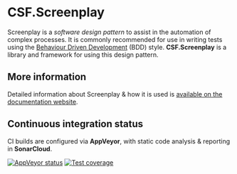 # CSF.Screenplay

Screenplay is a *software design pattern* to assist in the automation of complex processes.
It is commonly recommended for use in writing tests using the [Behaviour Driven Development] (BDD) style.
**CSF.Screenplay** is a library and framework for using this design pattern.

[Behaviour Driven Development]: https://en.wikipedia.org/wiki/Behavior-driven_development

## More information

Detailed information about Screenplay & how it is used is [available on the documentation website].

[available on the documentation website]: https://csf-dev.github.io/CSF.Screenplay/

## Continuous integration status

CI builds are configured via **AppVeyor**, with static code analysis & reporting in **SonarCloud**.

[![AppVeyor status](https://ci.appveyor.com/api/projects/status/y9ejfko3kflosava?svg=true)](https://ci.appveyor.com/project/craigfowler/csf-screenplay)
[![Test coverage](https://sonarcloud.io/api/project_badges/measure?project=csf-dev_CSF.Screenplay&metric=coverage)](https://sonarcloud.io/summary/new_code?id=csf-dev_CSF.Screenplay)
